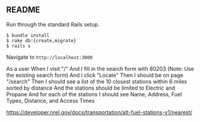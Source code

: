 ## README

Run through the standard Rails setup.

```
$ bundle install
$ rake db:{create,migrate}
$ rails s
```

Navigate to `http://localhost:3000`

As a user
When I visit "/"
And I fill in the search form with 80203 (Note: Use the existing search form)
And I click "Locate"
Then I should be on page "/search"
Then I should see a list of the 10 closest stations within 6 miles sorted by distance
And the stations should be limited to Electric and Propane
And for each of the stations I should see Name, Address, Fuel Types, Distance, and Access Times

https://developer.nrel.gov/docs/transportation/alt-fuel-stations-v1/nearest/
